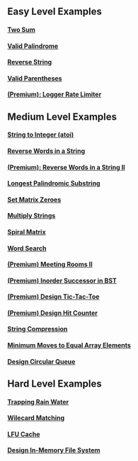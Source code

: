 ## Easy Level Examples
#### [Two Sum](two_sum/description.md)
#### [Valid Palindrome](valid_palindrome/description.md)
#### [Reverse String](reverse_string/description.md)
#### [Valid Parentheses](valid_palindrome/description.md)
#### [(Premium): Logger Rate Limiter](logger_rate_limiter/description.md)

## Medium Level Examples
#### [String to Integer (atoi)](string_to_integer/description.md)
#### [Reverse Words in a String](reverse_words_in_a_string/description.md)
#### [(Premium): Reverse Words in a String II](reverse_words_in_a_string_II/description.md)
#### [Longest Palindromic Substring](longest_palindromic_substring/description.md)
#### [Set Matrix Zeroes](set_matrix_zeroes/description.md)
#### [Multiply Strings](multiply_strings/description.md)
#### [Spiral Matrix](spiral_matrix/description.md)
#### [Word Search](word_search/description.md)
#### [(Premium) Meeting Rooms II](meeting_rooms_II/description.md)
#### [(Premium) Inorder Successor in BST](inorder_successor_in_BST/description.md)
#### [(Premium) Design Tic-Tac-Toe](design_tic_tac_toe/description.md)
#### [(Premium) Design Hit Counter](design_hit_counter/description.md)
#### [String Compression](string_compression/description.md)
#### [Minimum Moves to Equal Array Elements](minimum_moves_to_equal_array_elements/description.md)
#### [Design Circular Queue](design_circular_queue/description.md)

## Hard Level Examples
#### [Trapping Rain Water](trapping_rain_water/description.md)
#### [Wilecard Matching](wildcard_matching/description.md)
#### [LFU Cache](lfu_cache/description.md)
#### [Design In-Memory File System](design_in_memory_file_system/description.md)